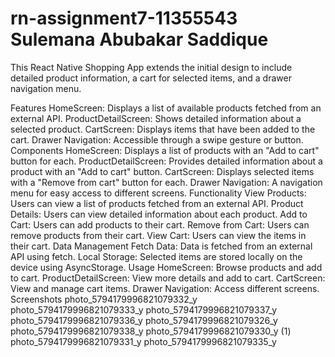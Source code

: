 # rn-assignment7-11355543 Sulemana Abubakar Saddique

This React Native Shopping App extends the initial design to include detailed product information, a cart for selected items, and a drawer navigation menu.

Features
HomeScreen: Displays a list of available products fetched from an external API.
ProductDetailScreen: Shows detailed information about a selected product.
CartScreen: Displays items that have been added to the cart.
Drawer Navigation: Accessible through a swipe gesture or button.
Components
HomeScreen: Displays a list of products with an "Add to cart" button for each.
ProductDetailScreen: Provides detailed information about a product with an "Add to cart" button.
CartScreen: Displays selected items with a "Remove from cart" button for each.
Drawer Navigation: A navigation menu for easy access to different screens.
Functionality
View Products: Users can view a list of products fetched from an external API.
Product Details: Users can view detailed information about each product.
Add to Cart: Users can add products to their cart.
Remove from Cart: Users can remove products from their cart.
View Cart: Users can view the items in their cart.
Data Management
Fetch Data: Data is fetched from an external API using fetch.
Local Storage: Selected items are stored locally on the device using AsyncStorage.
Usage
HomeScreen: Browse products and add to cart.
ProductDetailScreen: View more details and add to cart.
CartScreen: View and manage cart items.
Drawer Navigation: Access different screens.
Screenshots
photo_5794179996821079332_y photo_5794179996821079333_y photo_5794179996821079337_y photo_5794179996821079336_y photo_5794179996821079326_y photo_5794179996821079338_y photo_5794179996821079330_y (1) photo_5794179996821079331_y photo_5794179996821079335_y
